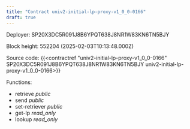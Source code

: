```yaml
---
title: "Contract univ2-initial-lp-proxy-v1_0_0-0166"
draft: true
---
```

Deployer: SP20X3DC5R091J8B6YPQT638J8NR1W83KN6TN5BJY


 



Block height: 552204 (2025-02-03T10:13:48.000Z)

Source code: {{<contractref "univ2-initial-lp-proxy-v1_0_0-0166" SP20X3DC5R091J8B6YPQT638J8NR1W83KN6TN5BJY univ2-initial-lp-proxy-v1_0_0-0166>}}

Functions:

* retrieve _public_
* send _public_
* set-retriever _public_
* get-lp _read_only_
* lookup _read_only_
